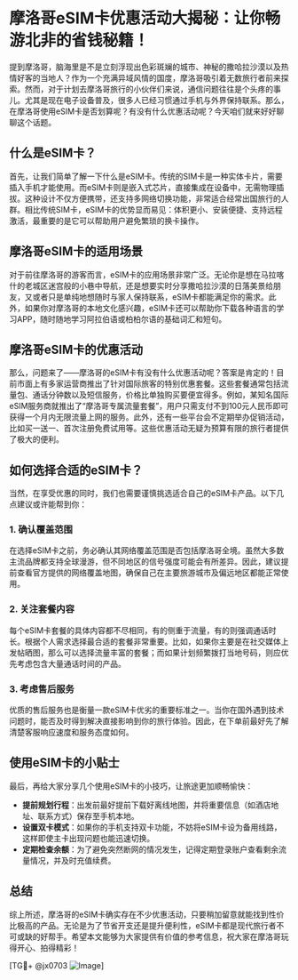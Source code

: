 # 摩洛哥eSIM卡优惠活动大揭秘：让你畅游北非的省钱秘籍！

提到摩洛哥，脑海里是不是立刻浮现出色彩斑斓的城市、神秘的撒哈拉沙漠以及热情好客的当地人？作为一个充满异域风情的国度，摩洛哥吸引着无数旅行者前来探索。然而，对于计划去摩洛哥旅行的小伙伴们来说，通信问题往往是个头疼的事儿。尤其是现在电子设备普及，很多人已经习惯通过手机与外界保持联系。那么，在摩洛哥使用eSIM卡是否划算呢？有没有什么优惠活动呢？今天咱们就来好好聊聊这个话题。

## 什么是eSIM卡？

首先，让我们简单了解一下什么是eSIM卡。传统的SIM卡是一种实体卡片，需要插入手机才能使用。而eSIM卡则是嵌入式芯片，直接集成在设备中，无需物理插拔。这种设计不仅方便携带，还支持多网络切换功能，非常适合经常出国旅行的人群。相比传统SIM卡，eSIM卡的优势显而易见：体积更小、安装便捷、支持远程激活，最重要的是它可以帮助用户避免繁琐的换卡操作。

## 摩洛哥eSIM卡的适用场景

对于前往摩洛哥的游客而言，eSIM卡的应用场景非常广泛。无论你是想在马拉喀什的老城区迷宫般的小巷中导航，还是想要实时分享撒哈拉沙漠的日落美景给朋友，又或者只是单纯地想随时与家人保持联系，eSIM卡都能满足你的需求。此外，如果你对摩洛哥的本地文化感兴趣，eSIM卡还可以帮助你下载各种语言的学习APP，随时随地学习阿拉伯语或柏柏尔语的基础词汇和短句。

## 摩洛哥eSIM卡的优惠活动

那么，问题来了——摩洛哥的eSIM卡有没有什么优惠活动呢？答案是肯定的！目前市面上有多家运营商推出了针对国际旅客的特别优惠套餐。这些套餐通常包括流量包、通话分钟数以及短信服务，价格比单独购买要便宜得多。例如，某知名国际eSIM服务商就推出了“摩洛哥专属流量套餐”，用户只需支付不到100元人民币即可获得一个月内无限流量上网的服务。此外，还有一些平台会不定期举办促销活动，比如买一送一、首次注册免费试用等。这些优惠活动无疑为预算有限的旅行者提供了极大的便利。

## 如何选择合适的eSIM卡？

当然，在享受优惠的同时，我们也需要谨慎挑选适合自己的eSIM卡产品。以下几点建议或许能帮到你：

### 1. 确认覆盖范围
在选择eSIM卡之前，务必确认其网络覆盖范围是否包括摩洛哥全境。虽然大多数主流品牌都支持全球漫游，但不同地区的信号强度可能会有所差异。因此，建议提前查看官方提供的网络覆盖地图，确保自己在主要旅游城市及偏远地区都能正常使用。

### 2. 关注套餐内容
每个eSIM卡套餐的具体内容都不尽相同，有的侧重于流量，有的则强调通话时长。根据个人需求选择最合适的套餐非常重要。比如，如果你主要是在社交媒体上发帖晒图，那么可以选择流量丰富的套餐；而如果计划频繁拨打当地号码，则应优先考虑包含大量通话时间的产品。

### 3. 考虑售后服务
优质的售后服务也是衡量一款eSIM卡优劣的重要标准之一。当你在国外遇到技术问题时，能否及时得到解决直接影响到你的旅行体验。因此，在下单前最好先了解清楚客服响应速度和服务态度如何。

## 使用eSIM卡的小贴士

最后，再给大家分享几个使用eSIM卡的小技巧，让旅途更加顺畅愉快：

- **提前规划行程**：出发前最好提前下载好离线地图，并将重要信息（如酒店地址、联系方式）保存至手机本地。
- **设置双卡模式**：如果你的手机支持双卡功能，不妨将eSIM卡设为备用线路，这样即使主卡出现问题也能迅速切换。
- **定期检查余额**：为了避免突然断网的情况发生，记得定期登录账户查看剩余流量情况，并及时充值续费。

## 总结

综上所述，摩洛哥的eSIM卡确实存在不少优惠活动，只要稍加留意就能找到性价比极高的产品。无论是为了节省开支还是提升便利性，eSIM卡都是现代旅行者不可或缺的好帮手。希望本文能够为大家提供有价值的参考信息，祝大家在摩洛哥玩得开心、拍得精彩！

[TG💪+ @jx0703 ![Image](https://github.com/user-attachments/assets/dbca1d08-cadb-493c-b0ec-ad6f7a83f270)]